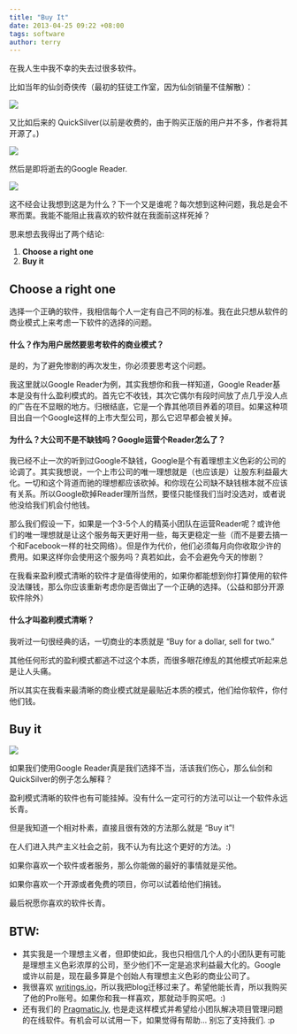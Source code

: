 ```yaml
---
title: "Buy It"
date: 2013-04-25 09:22 +08:00
tags: software
author: terry
---
```



在我人生中我不幸的失去过很多软件。
 
比如当年的仙剑奇侠传（最初的狂徒工作室，因为仙剑销量不佳解散）：
 
![](https://writingsio.s3.amazonaws.com/attachments/5157c5354017a4ee94000005/4a2e9947de3ebc3202b66419bef9c749/418193.jpg)
 
又比如后来的 QuickSilver(以前是收费的，由于购买正版的用户并不多，作者将其开源了。)
 
![](https://writingsio.s3.amazonaws.com/attachments/5157c68e4017a4ee94000006/1c0c923fb3fc3458173b73396da1e19d/quicktunes.png)
 
然后是即将逝去的Google Reader.
 
![](https://writingsio.s3.amazonaws.com/attachments/5157e0294017a4374800003d/da2b015c8f4747cc20005091130e950e/20130327110920184.jpg)
 
这不经会让我想到这是为什么？下一个又是谁呢？每次想到这种问题，我总是会不寒而栗。我能不能阻止我喜欢的软件就在我面前这样死掉？
 
思来想去我得出了两个结论:
 
1.  **Choose a right one**
2.  **Buy it**
 
## Choose a right one
 
选择一个正确的软件，我相信每个人一定有自己不同的标准。我在此只想从软件的商业模式上来考虑一下软件的选择的问题。
 
#### 什么？作为用户居然要思考软件的商业模式？
 
是的，为了避免惨剧的再次发生，你必须要思考这个问题。
 
我这里就以Google Reader为例，其实我想你和我一样知道，Google Reader基本是没有什么盈利模式的。首先它不收钱，其次它偶尔有段时间放了点几乎没人点的广告在不显眼的地方。归根结底，它是一个靠其他项目养着的项目。如果这种项目出自一个Google这样的上市大型公司，那么它迟早都会被关掉。
 
#### 为什么？大公司不是不缺钱吗？Google运营个Reader怎么了？
 
我已经不止一次的听到过Google不缺钱，Google是个有着理想主义色彩的公司的论调了。其实我想说，一个上市公司的唯一理想就是（也应该是）让股东利益最大化。一切和这个背道而驰的理想都应该砍掉。和你现在公司缺不缺钱根本就不应该有关系。所以Google砍掉Reader理所当然，要怪只能怪我们当时没选对，或者说他没给我们机会付他钱。
 
那么我们假设一下，如果是一个3-5个人的精英小团队在运营Reader呢？或许他们的唯一理想就是让这个服务每天更好用一些，每天更稳定一些（而不是要去搞一个和Facebook一样的社交网络）。但是作为代价，他们必须每月向你收取少许的费用。如果这样你会使用这个服务吗？真若如此，会不会避免今天的惨剧？
 
在我看来盈利模式清晰的软件才是值得使用的，如果你都能想到你打算使用的软件没法赚钱，那么你应该重新考虑你是否做出了一个正确的选择。（公益和部分开源软件除外）
 
#### 什么才叫盈利模式清晰？
 
我听过一句很经典的话，一切商业的本质就是 “Buy for a dollar, sell for two.”
 
其他任何形式的盈利模式都逃不过这个本质，而很多眼花缭乱的其他模式听起来总是让人头痛。
 
所以其实在我看来最清晰的商业模式就是最贴近本质的模式，他们给你软件，你付他们钱。
 
## Buy it
 
![](https://writingsio.s3.amazonaws.com/attachments/5157dfa64017a4ee9400001c/85d3a970b46a07bd99b5f5939330fc65/PF-DC_1936054b.jpg)
 
如果我们使用Google Reader真是我们选择不当，活该我们伤心，那么仙剑和QuickSilver的例子怎么解释？
 
盈利模式清晰的软件也有可能挂掉。没有什么一定可行的方法可以让一个软件永远长青。
 
但是我知道一个相对朴素，直接且很有效的方法那么就是 “Buy it”!
 
在人们进入共产主义社会之前，我不认为有比这个更好的方法。:)
 
如果你喜欢一个软件或者服务，那么你能做的最好的事情就是买他。
 
如果你喜欢一个开源或者免费的项目，你可以试着给他们捐钱。
 
最后祝愿你喜欢的软件长青。
 
## BTW: 
 
-   其实我是一个理想主义者，但即使如此，我也只相信几个人的小团队更有可能是理想主义色彩浓厚的公司，至少他们不一定是追求利益最大化的。Google或许以前是，现在最多算是个创始人有理想主义色彩的商业公司了。
-   我很喜欢 [writings.io](http://writings.io/)，所以我把blog迁移过来了。希望他能长青，所以我购买了他的Pro账号。如果你和我一样喜欢，那就动手购买吧。:)
-   还有我们的 [Pragmatic.ly](https://pragmatic.ly/), 也是走这样模式并希望给小团队解决项目管理问题的在线软件。有机会可以试用一下，如果觉得有帮助... 别忘了支持我们.  :p
